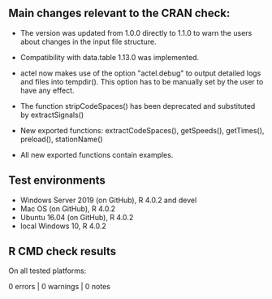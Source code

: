 ## Main changes relevant to the CRAN check:

* The version was updated from 1.0.0 directly to 1.1.0 to
warn the users about changes in the input file structure.

* Compatibility with data.table 1.13.0 was implemented.

* actel now makes use of the option "actel.debug" to output
detailed logs and files into tempdir(). This option has to be 
manually set by the user to have any effect.

* The function stripCodeSpaces() has been deprecated and
substituted by extractSignals()

* New exported functions: extractCodeSpaces(), getSpeeds(),
getTimes(), preload(), stationName()

* All new exported functions contain examples.

## Test environments

* Windows Server 2019 (on GitHub), R 4.0.2 and devel
* Mac OS (on GitHub), R 4.0.2
* Ubuntu 16.04 (on GitHub), R 4.0.2
* local Windows 10, R 4.0.2

## R CMD check results

On all tested platforms:

0 errors | 0 warnings | 0 notes
